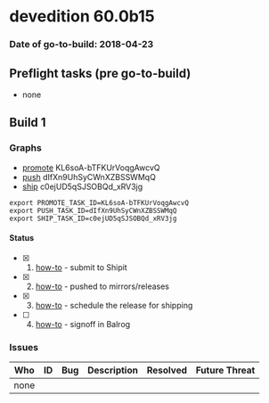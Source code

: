 # devedition 60.0b15

### Date of go-to-build: 2018-04-23

## Preflight tasks (pre go-to-build)
- none

## Build 1  

### Graphs
* [promote](https://tools.taskcluster.net/push-inspector/#/KL6soA-bTFKUrVoqgAwcvQ) KL6soA-bTFKUrVoqgAwcvQ
* [push](https://tools.taskcluster.net/push-inspector/#/dIfXn9UhSyCWnXZBSSWMqQ) dIfXn9UhSyCWnXZBSSWMqQ
* [ship](https://tools.taskcluster.net/push-inspector/#/c0ejUD5qSJSOBQd_xRV3jg) c0ejUD5qSJSOBQd_xRV3jg
```
export PROMOTE_TASK_ID=KL6soA-bTFKUrVoqgAwcvQ
export PUSH_TASK_ID=dIfXn9UhSyCWnXZBSSWMqQ
export SHIP_TASK_ID=c0ejUD5qSJSOBQd_xRV3jg
```


#### Status
- [x] 1.  [how-to](https://wiki.mozilla.org/Release:Release_Automation_on_Mercurial:Starting_a_Release#Submit_to_Ship_It)  - submit to Shipit
- [x] 2.  [how-to](https://github.com/mozilla-releng/releasewarrior-2.0/blob/master/docs/release-promotion/desktop/howto.md#push-artifacts-to-releases-directory)  - pushed to mirrors/releases
- [x] 3.  [how-to](https://github.com/mozilla-releng/releasewarrior-2.0/blob/master/docs/release-promotion/desktop/howto.md#ship-the-release)  - schedule the release for shipping
- [ ] 4.  [how-to](https://github.com/mozilla-releng/releasewarrior-2.0/blob/master/docs/release-promotion/desktop/howto.md#obtain-sign-offs-for-changes)  - signoff in Balrog

### Issues
| Who                 | ID               | Bug                                                                 | Description                | Resolved                | Future Threat                |
| ------------------- | ---------------- | ------------------------------------------------------------------- | -------------------------- | ----------------------- | ---------------------------- |
| none | | | | | |

